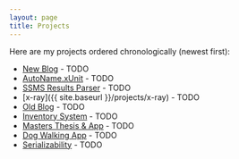 ```yaml
---
layout: page
title: Projects 
---
```


Here are my projects ordered chronologically (newest first): 

* [New Blog]() - TODO
* [AutoName.xUnit]() - TODO
* [SSMS Results Parser]() - TODO
* [x-ray]({{ site.baseurl }}/projects/x-ray) - TODO
* [Old Blog]() - TODO
* [Inventory System]() - TODO
* [Masters Thesis & App]() - TODO
* [Dog Walking App]() - TODO
* [Serializability]() - TODO